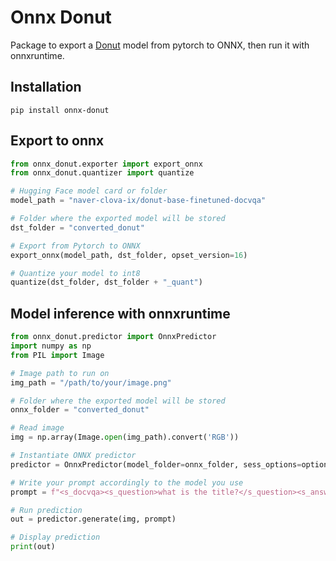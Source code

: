 # Onnx Donut

Package to export a [Donut](https://github.com/clovaai/donut) model from pytorch to ONNX, then run it with onnxruntime.

## Installation

```shell
pip install onnx-donut
```

## Export to onnx

```python
from onnx_donut.exporter import export_onnx
from onnx_donut.quantizer import quantize

# Hugging Face model card or folder
model_path = "naver-clova-ix/donut-base-finetuned-docvqa"

# Folder where the exported model will be stored
dst_folder = "converted_donut"

# Export from Pytorch to ONNX
export_onnx(model_path, dst_folder, opset_version=16)

# Quantize your model to int8
quantize(dst_folder, dst_folder + "_quant")

```

## Model inference with onnxruntime

```python
from onnx_donut.predictor import OnnxPredictor
import numpy as np
from PIL import Image

# Image path to run on
img_path = "/path/to/your/image.png"

# Folder where the exported model will be stored
onnx_folder = "converted_donut"

# Read image
img = np.array(Image.open(img_path).convert('RGB'))

# Instantiate ONNX predictor
predictor = OnnxPredictor(model_folder=onnx_folder, sess_options=options)

# Write your prompt accordingly to the model you use
prompt = f"<s_docvqa><s_question>what is the title?</s_question><s_answer>"

# Run prediction
out = predictor.generate(img, prompt)

# Display prediction
print(out)
```